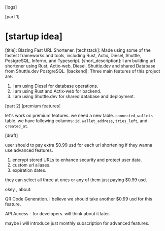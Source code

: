 [logs]

[part 1]

# [startup idea]
[title]: Blazing Fast URL Shortener.
[techstack]: Made using some of the fastest frameworks and tools, including Rust, Actix, Diesel, Shuttle, PostgreSQL, Inferno, and Typescript.
[short_description]: I am building url shortener using Rust, Actix-web, Diesel, Shuttle.dev and shared Database from Shuttle.dev PostgreSQL.
[backend]:
Three main features of this project are:
1. I am using Diesel for database operations.
2. I am using Rust and Actix-web for backend.
3. I am using Shuttle.dev for shared database and deployment.

[part 2]
[premium features]

let's work on premium features.
we need a new table. `connected_wallets` table.
we have following columns: `id`, `wallet_address`, `tries_left`, and `created_at`.


[draft]

user should to pay extra $0.99 usd for each url shortening if they wanna use advanced features.

1. encrypt stored URLs to enhance security and protect user data.
2. custom url aliases.
3. expiration dates.

they can select all three at ones or any of them just paying $0.99 usd.

okey , about:

QR Code Generation. i believe we should take another $0.99 usd for this feature.

API Access - for developers. will think about it later.

maybe i will introduce just monthly subscription for advanced features.

